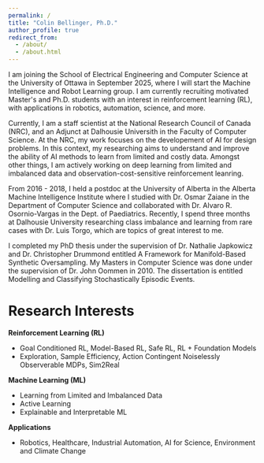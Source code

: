 ```yaml
---
permalink: /
title: "Colin Bellinger, Ph.D."
author_profile: true
redirect_from: 
  - /about/
  - /about.html
---
```


I am joining the School of Electrical Engineering and Computer Science at the University of Ottawa in September 2025, where I will start the Machine Intelligence and Robot Learning group. I am currently recruiting motivated Master's and Ph.D. students with an interest in reinforcement learning (RL), with applications in robotics, automation, science, and more.

Currently, I am a staff scientist at the National Research Council of Canada (NRC), and an Adjunct at Dalhousie Universith in the Faculty of Computer Science. At the NRC, my work focuses on the developement of AI for design problems. In this context, my researching aims to understand and improve the ability of AI methods to learn from limited and costly data. Amongst other things, I am actively working on deep learning from limited and imbalanced data and observation-cost-sensitive reinforcement leanring.

From 2016 - 2018, I held a postdoc at the University of Alberta in the Alberta Machine Intelligence Institute where I studied with Dr. Osmar Zaiane in the Department of Computer Science and collaborated with Dr. Alvaro R. Osornio-Vargas in the Dept. of Paediatrics. Recently, I spend three months at Dalhousie University researching class imbalance and learning from rare cases with Dr. Luis Torgo, which are topics of great interest to me.

I completed my PhD thesis under the supervision of Dr. Nathalie Japkowicz and Dr. Christopher Drummond entitled A Framework for Manifold-Based Synthetic Oversampling. My Masters in Computer Science was done under the supervision of Dr. John Oommen in 2010. The dissertation is entitled Modelling and Classifying Stochastically Episodic Events.

Research Interests
======
**Reinforcement Learning (RL)**
- Goal Conditioned RL, Model-Based RL, Safe RL, RL + Foundation Models
- Exploration, Sample Efficiency, Action Contingent Noiselessly Observerable MDPs, Sim2Real
  
**Machine Learning (ML)**
- Learning from Limited and Imbalanced Data
- Active Learning
- Explainable and Interpretable ML

**Applications**
- Robotics, Healthcare, Industrial Automation, AI for Science, Environment and Climate Change
